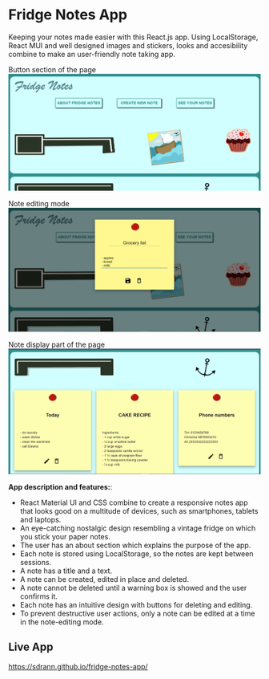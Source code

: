# Fridge Notes App

Keeping your notes made easier with this React.js app. 
Using LocalStorage, React MUI and well designed images and stickers, looks and accesibility combine to make an user-friendly note taking app.

Button section of the page
![PROJECT IMAGE 1](fridge-notes2.PNG)

Note editing mode
![PROJECT IMAGE 1](noteCreate.PNG)

Note display part of the page
![PROJECT IMAGE 1](fridge-notes.PNG)

**App description and features:**: 
- React Material UI and CSS combine to create a responsive notes app that looks good on a multitude of devices, such as smartphones, tablets and laptops. 
- An eye-catching nostalgic design resembling a vintage fridge on which you stick your paper notes.
- The user has an about section which explains the purpose of the app.
- Each note is stored using LocalStorage, so the notes are kept between sessions.
- A note has a title and a text.
- A note can be created, edited in place and deleted.
- A note cannot be deleted until a warning box is showed and the user confirms it. 
- Each note has an intuitive design with buttons for deleting and editing.
- To prevent destructive user actions, only a note can be edited at a time in the note-editing mode. 
  
## Live App
https://sdrann.github.io/fridge-notes-app/
